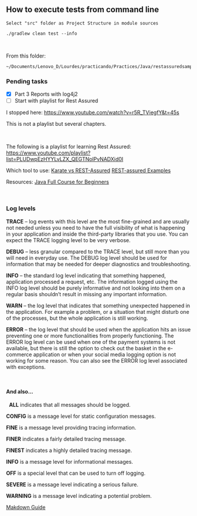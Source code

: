 ## How to execute tests from command line ##
```
Select "src" folder as Project Structure in module sources

./gradlew clean test --info

```
&nbsp;

From this folder:
```
~/Documents/Lenovo_D/Lourdes/practicando/Practices/Java/restassuredsample
```

### Pending tasks ###
- [x] Part 3 Reports with log4j2
- [ ] Start with playlist for Rest Assured

I stopped here:
https://www.youtube.com/watch?v=r5R_TViegfY&t=45s
&nbsp;


This is not a playlist but several chapters.
&nbsp;

&nbsp;

The following is a playlist for learning Rest Assured:
https://www.youtube.com/playlist?list=PLUDwpEzHYYLvLZX_QEGTNolPvNADXid0I


Which tool to use:
[Karate vs REST-Assured](https://gorillalogic.com/blog/karate-vs-rest-assured-comparing-powerful-api-testing-frameworks#Why%20We%20Need%20API%20Testing)
[REST-assured Examples](https://devqa.io/rest-assured-api-requests-examples/)

Resources:
[Java Full Course for Beginners](https://www.youtube.com/playlist?list=PLUDwpEzHYYLt8jYba459LEYrzlUKINCrk)

&nbsp;
### Log levels ###

**TRACE** – log events with this level are the most fine-grained and are usually not needed unless you need to have the full visibility of what is happening in your application and inside the third-party libraries that you use. You can expect the TRACE logging level to be very verbose.

**DEBUG** – less granular compared to the TRACE level, but still more than you will need in everyday use. The DEBUG log level should be used for information that may be needed for deeper diagnostics and troubleshooting.

**INFO** – the standard log level indicating that something happened, application processed a request, etc. The information logged using the INFO log level should be purely informative and not looking into them on a regular basis shouldn’t result in missing any important information.

**WARN** – the log level that indicates that something unexpected happened in the application. For example a problem, or a situation that might disturb one of the processes, but the whole application is still working.

**ERROR** – the log level that should be used when the application hits an issue preventing one or more functionalities from properly functioning. The ERROR log level can be used when one of the payment systems is not available, but there is still the option to check out the basket in the e-commerce application or when your social media logging option is not working for some reason. You can also see the ERROR log level associated with exceptions.

&nbsp;
#### And also... ####
&nbsp;
**ALL** indicates that all messages should be logged.

**CONFIG** is a message level for static configuration messages.

**FINE** is a message level providing tracing information.

**FINER** indicates a fairly detailed tracing message.

**FINEST** indicates a highly detailed tracing message.

**INFO** is a message level for informational messages.

**OFF** is a special level that can be used to turn off logging.

**SEVERE** is a message level indicating a serious failure.

**WARNING** is a message level indicating a potential problem.



[Makdown Guide](https://www.markdownguide.org/basic-syntax)